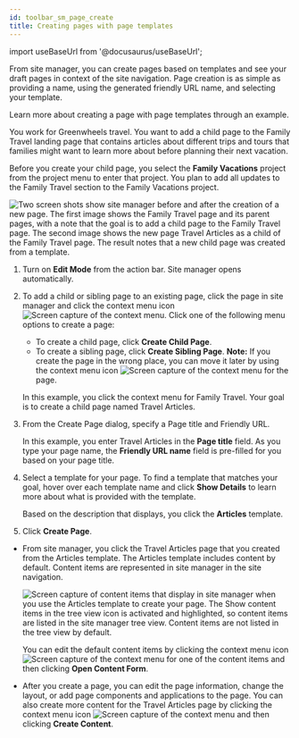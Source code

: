 ```yaml
---
id: toolbar_sm_page_create
title: Creating pages with page templates
---
```

import useBaseUrl from '@docusaurus/useBaseUrl';



From site manager, you can create pages based on templates and see your draft pages in context of the site navigation. Page creation is as simple as providing a name, using the generated friendly URL name, and selecting your template.

Learn more about creating a page with page templates through an example.

You work for Greenwheels travel. You want to add a child page to the Family Travel landing page that contains articles about different trips and tours that families might want to learn more about before planning their next vacation.

Before you create your child page, you select the **Family Vacations** project from the project menu to enter that project. You plan to add all updates to the Family Travel section to the Family Vacations project.

![Two screen shots show site manager before and after the creation of a new page. The first image shows the Family Travel page and its parent pages, with a note that the goal is to add a child page to the Family Travel page. The second image shows the new page Travel Articles as a child of the Family Travel page. The result notes that a new child page was created from a template.](../images/toolbar_sm_page_start.JPG)

1.  Turn on **Edit Mode** from the action bar. Site manager opens automatically.

2.  To add a child or sibling page to an existing page, click the page in site manager and click the context menu icon ![Screen capture of the context menu](../images/toolbar_context_menu.jpg). Click one of the following menu options to create a page:

    -   To create a child page, click **Create Child Page**.
    -   To create a sibling page, click **Create Sibling Page**.
    **Note:** If you create the page in the wrong place, you can move it later by using the context menu icon ![Screen capture of the context menu](../images/toolbar_context_menu.jpg) for the page.

    In this example, you click the context menu for Family Travel. Your goal is to create a child page named Travel Articles.

3.  From the Create Page dialog, specify a Page title and Friendly URL.

    In this example, you enter Travel Articles in the **Page title** field. As you type your page name, the **Friendly URL name** field is pre-filled for you based on your page title.

4.  Select a template for your page. To find a template that matches your goal, hover over each template name and click **Show Details** to learn more about what is provided with the template.

    Based on the description that displays, you click the **Articles** template.

5.  Click **Create Page**.


-   From site manager, you click the Travel Articles page that you created from the Articles template. The Articles template includes content by default. Content items are represented in site manager in the site navigation.

    ![Screen capture of content items that display in site manager when you use the Articles template to create your page. The Show content items in the tree view icon is activated and highlighted, so content items are listed in the site manager tree view. Content items are not listed in the tree view by default.](../images/toolbar_sm_articles_template.JPG)

    You can edit the default content items by clicking the context menu icon ![Screen capture of the context menu](../images/toolbar_context_menu.jpg) for one of the content items and then clicking **Open Content Form**.

-   After you create a page, you can edit the page information, change the layout, or add page components and applications to the page. You can also create more content for the Travel Articles page by clicking the context menu icon ![Screen capture of the context menu](../images/toolbar_context_menu.jpg) and then clicking **Create Content**.

